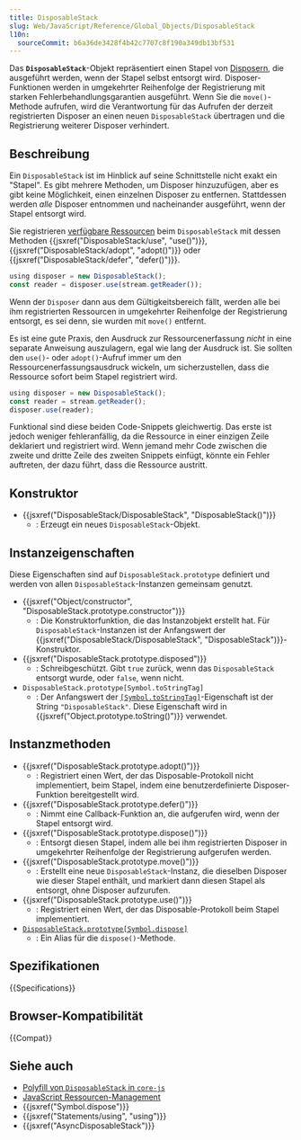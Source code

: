 ```yaml
---
title: DisposableStack
slug: Web/JavaScript/Reference/Global_Objects/DisposableStack
l10n:
  sourceCommit: b6a36de3428f4b42c7707c8f190a349db13bf531
---
```


Das **`DisposableStack`**-Objekt repräsentiert einen Stapel von [Disposern](/de/docs/Web/JavaScript/Reference/Statements/using), die ausgeführt werden, wenn der Stapel selbst entsorgt wird. Disposer-Funktionen werden in umgekehrter Reihenfolge der Registrierung mit starken Fehlerbehandlungsgarantien ausgeführt. Wenn Sie die `move()`-Methode aufrufen, wird die Verantwortung für das Aufrufen der derzeit registrierten Disposer an einen neuen `DisposableStack` übertragen und die Registrierung weiterer Disposer verhindert.

## Beschreibung

Ein `DisposableStack` ist im Hinblick auf seine Schnittstelle nicht exakt ein "Stapel". Es gibt mehrere Methoden, um Disposer hinzuzufügen, aber es gibt keine Möglichkeit, einen einzelnen Disposer zu entfernen. Stattdessen werden _alle_ Disposer entnommen und nacheinander ausgeführt, wenn der Stapel entsorgt wird.

Sie registrieren [verfügbare Ressourcen](/de/docs/Web/JavaScript/Guide/Resource_management) beim `DisposableStack` mit dessen Methoden {{jsxref("DisposableStack/use", "use()")}}, {{jsxref("DisposableStack/adopt", "adopt()")}} oder {{jsxref("DisposableStack/defer", "defer()")}}.

```js
using disposer = new DisposableStack();
const reader = disposer.use(stream.getReader());
```

Wenn der `Disposer` dann aus dem Gültigkeitsbereich fällt, werden alle bei ihm registrierten Ressourcen in umgekehrter Reihenfolge der Registrierung entsorgt, es sei denn, sie wurden mit `move()` entfernt.

Es ist eine gute Praxis, den Ausdruck zur Ressourcenerfassung _nicht_ in eine separate Anweisung auszulagern, egal wie lang der Ausdruck ist. Sie sollten den `use()`- oder `adopt()`-Aufruf immer um den Ressourcenerfassungsausdruck wickeln, um sicherzustellen, dass die Ressource sofort beim Stapel registriert wird.

```js example-bad
using disposer = new DisposableStack();
const reader = stream.getReader();
disposer.use(reader);
```

Funktional sind diese beiden Code-Snippets gleichwertig. Das erste ist jedoch weniger fehleranfällig, da die Ressource in einer einzigen Zeile deklariert und registriert wird. Wenn jemand mehr Code zwischen die zweite und dritte Zeile des zweiten Snippets einfügt, könnte ein Fehler auftreten, der dazu führt, dass die Ressource austritt.

## Konstruktor

- {{jsxref("DisposableStack/DisposableStack", "DisposableStack()")}}
  - : Erzeugt ein neues `DisposableStack`-Objekt.

## Instanzeigenschaften

Diese Eigenschaften sind auf `DisposableStack.prototype` definiert und werden von allen `DisposableStack`-Instanzen gemeinsam genutzt.

- {{jsxref("Object/constructor", "DisposableStack.prototype.constructor")}}
  - : Die Konstruktorfunktion, die das Instanzobjekt erstellt hat. Für `DisposableStack`-Instanzen ist der Anfangswert der {{jsxref("DisposableStack/DisposableStack", "DisposableStack")}}-Konstruktor.
- {{jsxref("DisposableStack.prototype.disposed")}}
  - : Schreibgeschützt. Gibt `true` zurück, wenn das `DisposableStack` entsorgt wurde, oder `false`, wenn nicht.
- `DisposableStack.prototype[Symbol.toStringTag]`
  - : Der Anfangswert der [`[Symbol.toStringTag]`](/de/docs/Web/JavaScript/Reference/Global_Objects/Symbol/toStringTag)-Eigenschaft ist der String `"DisposableStack"`. Diese Eigenschaft wird in {{jsxref("Object.prototype.toString()")}} verwendet.

## Instanzmethoden

- {{jsxref("DisposableStack.prototype.adopt()")}}
  - : Registriert einen Wert, der das Disposable-Protokoll nicht implementiert, beim Stapel, indem eine benutzerdefinierte Disposer-Funktion bereitgestellt wird.
- {{jsxref("DisposableStack.prototype.defer()")}}
  - : Nimmt eine Callback-Funktion an, die aufgerufen wird, wenn der Stapel entsorgt wird.
- {{jsxref("DisposableStack.prototype.dispose()")}}
  - : Entsorgt diesen Stapel, indem alle bei ihm registrierten Disposer in umgekehrter Reihenfolge der Registrierung aufgerufen werden.
- {{jsxref("DisposableStack.prototype.move()")}}
  - : Erstellt eine neue `DisposableStack`-Instanz, die dieselben Disposer wie dieser Stapel enthält, und markiert dann diesen Stapel als entsorgt, ohne Disposer aufzurufen.
- {{jsxref("DisposableStack.prototype.use()")}}
  - : Registriert einen Wert, der das Disposable-Protokoll beim Stapel implementiert.
- [`DisposableStack.prototype[Symbol.dispose]`](/de/docs/Web/JavaScript/Reference/Global_Objects/DisposableStack/Symbol.dispose)
  - : Ein Alias für die `dispose()`-Methode.

## Spezifikationen

{{Specifications}}

## Browser-Kompatibilität

{{Compat}}

## Siehe auch

- [Polyfill von `DisposableStack` in `core-js`](https://github.com/zloirock/core-js#explicit-resource-management)
- [JavaScript Ressourcen-Management](/de/docs/Web/JavaScript/Guide/Resource_management)
- {{jsxref("Symbol.dispose")}}
- {{jsxref("Statements/using", "using")}}
- {{jsxref("AsyncDisposableStack")}}
